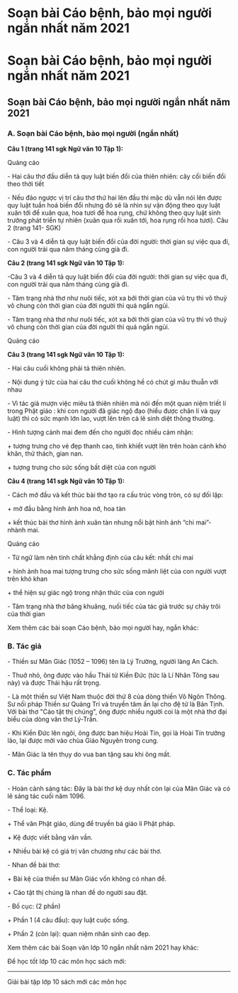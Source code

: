 # Soạn bài Cáo bệnh, bảo mọi người ngắn nhất năm 2021

# Soạn bài Cáo bệnh, bảo mọi người ngắn nhất năm 2021

## Soạn bài Cáo bệnh, bảo mọi người ngắn nhất năm 2021

### **A. Soạn bài Cáo bệnh, bảo mọi người (ngắn nhất)**

**Câu 1 (trang 141 sgk Ngữ văn 10 Tập 1):**

Quảng cáo

\- Hai câu thơ đầu diễn tả quy luật biến đổi của thiên nhiên: cây cối biến đổi theo thời tiết 

\- Nếu đảo ngược vị trí câu thơ thứ hai lên đầu thì mặc dù vẫn nói lên được quy luật tuần hoá biến đổi nhưng đó sẽ là nhìn sự vận động theo quy luật xuân tới để xuân qua, hoa tươi để hoa rụng, chứ không theo quy luật sinh trưởng phát triển tự nhiên (xuân qua rồi xuân tới, hoa rụng rồi hoa tươi). Câu 2 (trang 141- SGK) 

\- Câu 3 và 4 diễn tả quy luật biến đổi của đời người: thời gian sự việc qua đi, con người trải qua năm tháng cùng già đi. 

**Câu 2 (trang 141 sgk Ngữ văn 10 Tập 1):**

-Câu 3 và 4 diễn tả quy luật biến đổi của đời người: thời gian sự việc qua đi, con người trải qua năm tháng cùng già đi. 

\- Tâm trạng nhà thơ như nuôi tiếc, xót xa bởi thời gian của vũ trụ thì vô thuỷ vô chung còn thời gian của đời người thì quá ngắn ngủi. 

\- Tâm trạng nhà thơ như nuôi tiếc, xót xa bởi thời gian của vũ trụ thì vô thuỷ vô chung còn thời gian của đời người thì quá ngắn ngủi. 

Quảng cáo

**Câu 3 (trang 141 sgk Ngữ văn 10 Tập 1):**

\- Hai câu cuối không phải tả thiên nhiên. 

\- Nội dung ý tức của hai câu thơ cuối không hề có chút gì mâu thuẫn với nhau 

\- Vì tác giả mượn việc miêu tả thiên nhiên mà nói đến một quan niệm triết lí trong Phật giáo : khi con người đã giác ngộ đạo (hiểu được chân lí và quy luật) thì có sức mạnh lớn lao, vượt lên trên cả lẽ sinh diệt thông thường. 

\- Hình tượng cành mai đem đến cho người đọc nhiều cảm nhận: 

\+ tượng trưng cho vẻ đẹp thanh cao, tinh khiết vượt lên trên hoàn cảnh khó khăn, thử thách, gian nan. 

\+ tượng trưng cho sức sống bất diệt của con người 

**Câu 4 (trang 141 sgk Ngữ văn 10 Tập 1):**

\- Cách mở đầu và kết thúc bài thơ tạo ra cấu trúc vòng tròn, có sự đối lập: 

\+ mở đầu bằng hình ảnh hoa nở, hoa tàn 

\+ kết thúc bài thơ hình ảnh xuân tàn nhưng nổi bật hình ảnh “chi mai”- nhành mai. 

Quảng cáo

\- Từ ngữ làm nên tính chất khẳng định của câu kết: nhất chi mai 

\+ hình ảnh hoa mai tượng trưng cho sức sống mãnh liệt của con người vượt trên khó khan 

\+ thể hiện sự giác ngộ trong nhận thức của con người 

\- Tâm trạng nhà thơ bâng khuâng, nuối tiếc của tác giả trước sự chảy trôi của thời gian 

Xem thêm các bài soạn Cáo bệnh, bảo mọi người hay, ngắn khác:

### **B. Tác giả**

\- Thiền sư Mãn Giác (1052 – 1096) tên là Lý Trường, người làng An Cách.

\- Thuở nhỏ, ông được vào hầu Thái tử Kiền Đức (tức là Lí Nhân Tông sau này) và được Thái hậu rất trọng.

\- Là một thiền sư Việt Nam thuộc đời thứ 8 của dòng thiền Vô Ngôn Thông. Sư nối pháp Thiền sư Quảng Trí và truyền tâm ấn lại cho đệ tử là Bản Tịnh. Với bài thơ "Cáo tật thị chúng", ông được nhiều người coi là một nhà thơ đại biểu của dòng văn thơ Lý-Trần.

\- Khi Kiền Đức lên ngôi, ông được ban hiệu Hoài Tín, gọi là Hoài Tín trưởng lão, lại được mời vào chùa Giáo Nguyên trong cung.

\- Mãn Giác là tên thụy do vua ban tặng sau khi ông mất.

### **C. Tác phẩm**

\- Hoàn cảnh sáng tác: Đây là bài thơ kệ duy nhất còn lại của Mãn Giác và có lẽ sáng tác cuối năm 1096.

\- Thể loại: Kệ.

\+ Thể văn Phật giáo, dùng để truyền bá giáo lí Phật pháp.

\+ Kệ được viết bằng văn vần.

\+ Nhiều bài kệ có giá trị văn chương như các bài thơ.

\- Nhan đề bài thơ:

\+ Bài kệ của thiền sư Mãn Giác vốn không có nhan đề.

\+ Cáo tật thị chúng là nhan đề do người sau đặt.

\- Bố cục: (2 phần)

\+ Phần 1 (4 câu đầu): quy luật cuộc sống.

\+ Phần 2 (còn lại): quan niệm nhân sinh cao đẹp.

Xem thêm các bài Soạn văn lớp 10 ngắn nhất năm 2021 hay khác:

Để học tốt lớp 10 các môn học sách mới:

* * *

Giải bài tập lớp 10 sách mới các môn học
